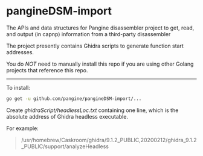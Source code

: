 # pangineDSM-import

The APIs and data structures for Pangine disassembler project to get, read, and output (in capnp) information from a third-party disassembler

The project presently contains Ghidra scripts to generate function start addresses.

You do *NOT* need to manually install this repo if you are using other Golang projects that reference this repo.

------------------------------
To install:
```bash
go get -u github.com/pangine/pangineDSM-import/...
```

Create *ghidraScript/headlessLoc.txt* containing one line, which is the absolute address of Ghidra headless executable.

For example:
> /usr/homebrew/Caskroom/ghidra/9.1.2_PUBLIC,20200212/ghidra_9.1.2_PUBLIC/support/analyzeHeadless

